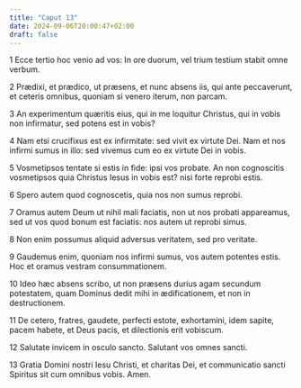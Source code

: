 ```yaml
---
title: "Caput 13"
date: 2024-09-06T20:00:47+02:00
draft: false
---
```



1 Ecce tertio hoc venio ad vos: In ore duorum, vel trium testium stabit omne verbum.

2 Prædixi, et prædico, ut præsens, et nunc absens iis, qui ante peccaverunt, et ceteris omnibus, quoniam si venero iterum, non parcam.

3 An experimentum quæritis eius, qui in me loquitur Christus, qui in vobis non infirmatur, sed potens est in vobis?

4 Nam etsi crucifixus est ex infirmitate: sed vivit ex virtute Dei. Nam et nos infirmi sumus in illo: sed vivemus cum eo ex virtute Dei in vobis.

5 Vosmetipsos tentate si estis in fide: ipsi vos probate. An non cognoscitis vosmetipsos quia Christus Iesus in vobis est? nisi forte reprobi estis.

6 Spero autem quod cognoscetis, quia nos non sumus reprobi.

7 Oramus autem Deum ut nihil mali faciatis, non ut nos probati appareamus, sed ut vos quod bonum est faciatis: nos autem ut reprobi simus.

8 Non enim possumus aliquid adversus veritatem, sed pro veritate.

9 Gaudemus enim, quoniam nos infirmi sumus, vos autem potentes estis. Hoc et oramus vestram consummationem.

10 Ideo hæc absens scribo, ut non præsens durius agam secundum potestatem, quam Dominus dedit mihi in ædificationem, et non in destructionem.

11 De cetero, fratres, gaudete, perfecti estote, exhortamini, idem sapite, pacem habete, et Deus pacis, et dilectionis erit vobiscum.

12 Salutate invicem in osculo sancto. Salutant vos omnes sancti.

13 Gratia Domini nostri Iesu Christi, et charitas Dei, et communicatio sancti Spiritus sit cum omnibus vobis. Amen.

